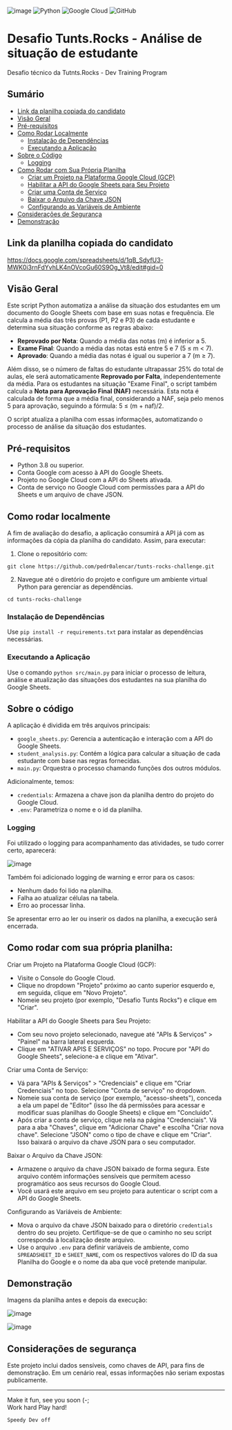 ![image](https://github.com/pedr0alencar/tunts-rocks-challenge/assets/122798848/3ee79eb2-f0ff-4b8e-b4b4-37cf63dac95a)
![Python](https://img.shields.io/badge/python-3670A0?style=for-the-badge&logo=python&logoColor=ffdd54)
![Google Cloud](https://img.shields.io/badge/GoogleCloud-%234285F4.svg?style=for-the-badge&logo=google-cloud&logoColor=white)
![GitHub](https://img.shields.io/badge/github-%23121011.svg?style=for-the-badge&logo=github&logoColor=white)

# Desafio Tunts.Rocks - Análise de situação de estudante
Desafio técnico da Tutnts.Rocks - Dev Training Program  

## Sumário

- [Link da planilha copiada do candidato](#link-da-planilha-copiada-do-candidato)
- [Visão Geral](#visão-geral)
- [Pré-requisitos](#pré-requisitos)
- [Como Rodar Localmente](#como-rodar-localmente)
    - [Instalação de Dependências](#instalação-de-dependências)
    - [Executando a Aplicação](#executando-a-aplicação)
- [Sobre o Código](#sobre-o-código)
    - [Logging](#logging)
- [Como Rodar com Sua Própria Planilha](#como-rodar-com-sua-própria-planilha)
    - [Criar um Projeto na Plataforma Google Cloud (GCP)](#criar-um-projeto-na-plataforma-google-cloud-gcp)
    - [Habilitar a API do Google Sheets para Seu Projeto](#habilitar-a-api-do-google-sheets-para-seu-projeto)
    - [Criar uma Conta de Serviço](#criar-uma-conta-de-serviço)
    - [Baixar o Arquivo da Chave JSON](#baixar-o-arquivo-da-chave-json)
    - [Configurando as Variáveis de Ambiente](#configurando-as-variáveis-de-ambiente)
- [Considerações de Segurança](#considerações-de-segurança)
- [Demonstração](#demonstração)



## Link da planilha copiada do candidato
https://docs.google.com/spreadsheets/d/1qB_SdyfU3-MWK0i3rnFdYvhLK4nOVcoGu60S9Og_Vt8/edit#gid=0 

   

## Visão Geral
Este script Python automatiza a análise da situação dos estudantes em um documento do Google Sheets com base em suas notas e frequência. Ele calcula a média das três provas (P1, P2 e P3) de cada estudante e determina sua situação conforme as regras abaixo:

- **Reprovado por Nota**: Quando a média das notas (m) é inferior a 5.
- **Exame Final**: Quando a média das notas está entre 5 e 7 (5 ≤ m < 7).
- **Aprovado**: Quando a média das notas é igual ou superior a 7 (m ≥ 7).

Além disso, se o número de faltas do estudante ultrapassar 25% do total de aulas, ele será automaticamente **Reprovado por Falta**, independentemente da média. Para os estudantes na situação "Exame Final", o script também calcula a **Nota para Aprovação Final (NAF)** necessária. Esta nota é calculada de forma que a média final, considerando a NAF, seja pelo menos 5 para aprovação, seguindo a fórmula: 5 ≤ (m + naf)/2.

O script atualiza a planilha com essas informações, automatizando o processo de análise da situação dos estudantes.

## Pré-requisitos
- Python 3.8 ou superior.
- Conta Google com acesso à API do Google Sheets.
- Projeto no Google Cloud com a API do Sheets ativada.
- Conta de serviço no Google Cloud com permissões para a API do Sheets e um arquivo de chave JSON.

## Como rodar localmente
A fim de avaliação do desafio, a aplicação consumirá a API já com as informações da cópia da planilha do candidato. Assim, para executar:

1. Clone o repositório com:
```
git clone https://github.com/pedr0alencar/tunts-rocks-challenge.git
```
2. Navegue até o diretório do projeto e configure um ambiente virtual Python para gerenciar as dependências.
```
cd tunts-rocks-challenge
```

### Instalação de Dependências
Use `pip install -r requirements.txt` para instalar as dependências necessárias.


### Executando a Aplicação
Use o comando `python src/main.py` para iniciar o processo de leitura, análise e atualização das situações dos estudantes na sua planilha do Google Sheets.

## Sobre o código
A aplicação é dividida em três arquivos principais:

- `google_sheets.py`: Gerencia a autenticação e interação com a API do Google Sheets.
- `student_analysis.py`: Contém a lógica para calcular a situação de cada estudante com base nas regras fornecidas.
- `main.py`: Orquestra o processo chamando funções dos outros módulos.

Adicionalmente, temos:
- `credentials`: Armazena a chave json da planilha dentro do projeto do Google Cloud.
- `.env`: Parametriza o nome e o id da planilha.

### Logging
Foi utilizado o logging para acompanhamento das atividades, se tudo correr certo, aparecerá:  

![image](https://github.com/pedr0alencar/tunts-rocks-challenge/assets/122798848/bc52555a-fd0d-446d-aa5a-465b9070c6c0)  
  
Também foi adicionado logging de warning e error para os casos:
- Nenhum dado foi lido na planilha.
- Falha ao atualizar células na tabela.
- Erro ao processar linha.
  
Se apresentar erro ao ler ou inserir os dados na planilha, a execução será encerrada.

## Como rodar com sua própria planilha:
Criar um Projeto na Plataforma Google Cloud (GCP):

- Visite o Console do Google Cloud.
- Clique no dropdown "Projeto" próximo ao canto superior esquerdo e, em seguida, clique em "Novo Projeto".
- Nomeie seu projeto (por exemplo, "Desafio Tunts Rocks") e clique em "Criar".

Habilitar a API do Google Sheets para Seu Projeto:

- Com seu novo projeto selecionado, navegue até "APIs & Serviços" > "Painel" na barra lateral esquerda.
- Clique em "ATIVAR APIS E SERVIÇOS" no topo. Procure por "API do Google Sheets", selecione-a e clique em "Ativar".

Criar uma Conta de Serviço:

- Vá para "APIs & Serviços" > "Credenciais" e clique em "Criar Credenciais" no topo. Selecione "Conta de serviço" no dropdown.
- Nomeie sua conta de serviço (por exemplo, "acesso-sheets"), conceda a ela um papel de "Editor" (isso lhe dá permissões para acessar e modificar suas planilhas do Google Sheets) e clique em "Concluído".
- Após criar a conta de serviço, clique nela na página "Credenciais". Vá para a aba "Chaves", clique em "Adicionar Chave" e escolha "Criar nova chave". Selecione "JSON" como o tipo de chave e clique em "Criar". Isso baixará o arquivo da chave JSON para o seu computador.

Baixar o Arquivo da Chave JSON:

- Armazene o arquivo da chave JSON baixado de forma segura. Este arquivo contém informações sensíveis que permitem acesso programático aos seus recursos do Google Cloud.
- Você usará este arquivo em seu projeto para autenticar o script com a API do Google Sheets.

Configurando as Variáveis de Ambiente:

- Mova o arquivo da chave JSON baixado para o diretório `credentials` dentro do seu projeto. Certifique-se de que o caminho no seu script corresponda à localização deste arquivo.
- Use o arquivo `.env` para definir variáveis de ambiente, como `SPREADSHEET_ID` e `SHEET_NAME`, com os respectivos valores do ID da sua Planilha do Google e o nome da aba que você pretende manipular.

## Demonstração
Imagens da planilha antes e depois da execução:  
  
![image](https://github.com/pedr0alencar/tunts-rocks-challenge/assets/122798848/3ceb90fc-66bb-4f9b-ad35-45a4ff83742f)
  
![image](https://github.com/pedr0alencar/tunts-rocks-challenge/assets/122798848/a5597c96-6ddb-4e17-8564-9616c080b4a7)


## Considerações de segurança
Este projeto inclui dados sensíveis, como chaves de API, para fins de demonstração. Em um cenário real, essas informações não seriam expostas publicamente. 

---
Make it fun, see you soon (-;  
Work hard Play hard!
```
Speedy Dev off
```


